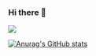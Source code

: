 ### Hi there 👋

<!--
**RikiSkrudlik/RikiSkrudlik** is a ✨ _special_ ✨ repository because its `README.md` (this file) appears on your GitHub profile.

Here are some ideas to get you started:

- 🔭 I’m currently working on ...
- 🌱 I’m currently learning ...
- 👯 I’m looking to collaborate on ...
- 🤔 I’m looking for help with ...
- 💬 Ask me about ...
- 📫 How to reach me: ...
- 😄 Pronouns: ...
- ⚡ Fun fact: ...
-->

![](https://komarev.com/ghpvc/?username=RikiSkrudlik)

[![Anurag's GitHub stats](https://github-readme-stats.vercel.app/api?username=RikiSkrudlik)](https://github-readme-stats-ten-gilt.vercel.app)
